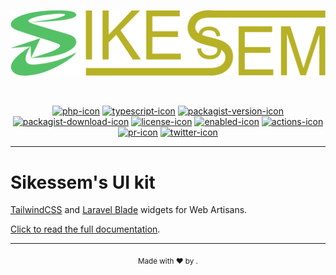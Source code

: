 <div align="center">

[![sikessem-logo]][sikessem-link]

<br/>

[![php-icon]][php-link]
[![typescript-icon]][typescript-link]
[![packagist-version-icon]][packagist-version-link]
[![packagist-download-icon]][packagist-download-link]
[![license-icon]][license-link]
[![enabled-icon]][enabled-link]
[![actions-icon]][actions-link]
[![pr-icon]][pr-link]
[![twitter-icon]][twitter-link]

</div>

[sikessem-logo]: https://github.com/sikessem/art/blob/HEAD/images/sikessem.svg
[sikessem-link]: https://github.com/sikessem "Sikessem"

[php-icon]: https://img.shields.io/badge/PHP-ccc.svg?style=flat&logo=php
[php-link]: https://github.com/sikessem/ui/search?l=php "PHP code"

[typescript-icon]: https://img.shields.io/badge/TypeScript-294E80.svg?logo=typescript
[typescript-link]:  https://github.com/sikessem/ui/search?l=typescript "TypeScript code"

[packagist-version-icon]: https://img.shields.io/packagist/v/sikessem/ui
[packagist-version-link]: https://packagist.org/packages/sikessem/ui "UI Releases"

[packagist-download-icon]: https://img.shields.io/packagist/dt/sikessem/ui
[packagist-download-link]: https://packagist.org/packages/sikessem/ui "UI Downloads"

[enabled-icon]: https://img.shields.io/badge/UI-enabled-brightgreen.svg?style=flat
[enabled-link]: https://github.com/sikessem/ui "UI enabled"

[actions-icon]: https://github.com/sikessem/ui/workflows/CI/badge.svg
[actions-link]: https://github.com/sikessem/ui/actions "UI status"

[pr-icon]: https://img.shields.io/badge/PRs-welcome-brightgreen.svg?color=brightgreen
[pr-link]: [contrib-link] "PRs welcome!"

[twitter-icon]: https://img.shields.io/twitter/follow/sikessem_news.svg?label=@sikessem_news
[twitter-link]: https://x.com/intent/follow?screen_name=sikessem_news "Ping Sikessem"

[license-icon]: https://img.shields.io/badge/license-MIT-blue.svg
[license-link]: https://github.com/sikessem/ui/blob/HEAD/LICENSE "UI License"
[contrib-link]: https://sikessem.github.io/contributions
[docs-link]: https://sikessem.github.io/packages/ui "UI Documentation"

[tailwindcss-home]: https://tailwindcss.com "TailwindCSS"
[blade-home]: https://laravel.com/docs/10.x/blade "Laravel Blade"

***

# Sikessem's UI kit

[TailwindCSS][tailwindcss-home] and [Laravel Blade][blade-home] widgets for Web Artisans.

[Click to read the full documentation][docs-link].

***

<div align="center"><sub>Made with ❤︎ by <a href="https://twitter.com/intent/follow?screen_name=siguici" style="content:url(https://img.shields.io/twitter/follow/siguici.svg?label=@siguici);margin-bottom:-6px">@siguici</a>.</sub></div>
